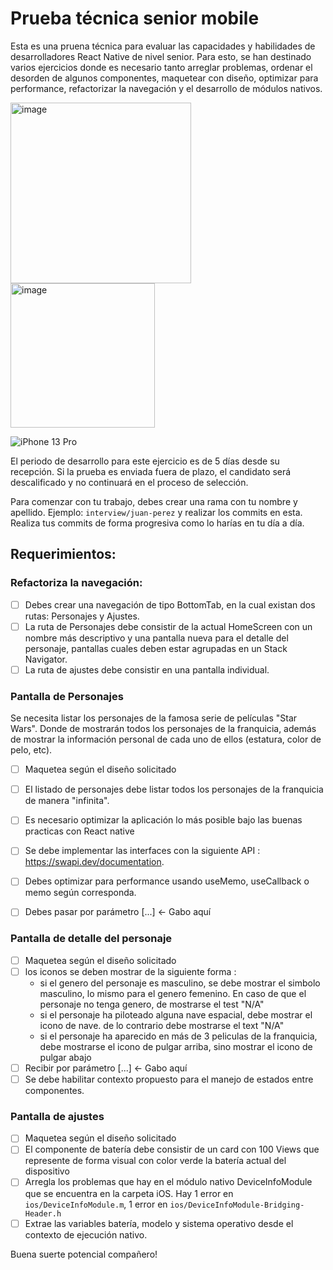 # Prueba técnica senior mobile

Esta es una pruena técnica para evaluar las capacidades y habilidades de desarrolladores React Native de nivel senior. Para esto, se han destinado varios ejercicios donde es necesario tanto arreglar problemas, ordenar el desorden de algunos componentes, maquetear con diseño, optimizar para performance, refactorizar la navegación y el desarrollo de módulos nativos.

<img width="289" alt="image" src="https://github.com/agendapro/SeniorTestMobile/assets/102041608/338a10c9-ada5-4f02-8cb8-c1825114fa0a">

<img width="231" alt="image" src="https://github.com/agendapro/SeniorTestMobile/assets/102041608/76980e77-9155-44f8-b81f-7a8ba44570f9">

![iPhone 13 Pro](https://github.com/agendapro/SeniorTestMobile/assets/104234396/eff9e5fd-b243-48ed-9b8a-089e528cd01d)


El periodo de desarrollo para este ejercicio es de 5 días desde su recepción. Si la prueba es enviada fuera de plazo, el candidato será descalificado y no continuará en el proceso de selección.

Para comenzar con tu trabajo, debes crear una rama con tu nombre y apellido. Ejemplo: `interview/juan-perez` y realizar los commits en esta. Realiza tus commits de forma progresiva como lo harías en tu día a día.

## Requerimientos:

### Refactoriza la navegación:

- [ ] Debes crear una navegación de tipo BottomTab, en la cual existan dos rutas: Personajes y Ajustes.
- [ ] La ruta de Personajes debe consistir de la actual HomeScreen con un nombre más descriptivo y una pantalla nueva para el detalle del personaje, pantallas cuales deben estar agrupadas en un Stack Navigator.
- [ ] La ruta de ajustes debe consistir en una pantalla individual.

### Pantalla de Personajes

Se necesita listar los personajes de la famosa serie de películas "Star Wars". Donde de mostrarán todos los personajes de la franquicia, además de mostrar la información personal de cada uno de ellos (estatura, color de pelo, etc).

- [ ] Maquetea según el diseño solicitado
- [ ] El listado de personajes debe listar todos los personajes de la franquicia de manera "infinita".
- [ ] Es necesario optimizar la aplicación lo más posible bajo las buenas practicas con React native
- [ ] Se debe implementar las interfaces con la siguiente API : https://swapi.dev/documentation.
- [ ] Debes optimizar para performance usando useMemo, useCallback o memo según corresponda.
- [ ] Debes pasar por parámetro [...] <- Gabo aquí


### Pantalla de detalle del personaje

- [ ] Maquetea según el diseño solicitado
- [ ] los iconos se deben mostrar de la siguiente forma : 
  - si el genero del personaje es masculino, se debe mostrar el simbolo masculino, lo mismo para el genero femenino. En caso de que el personaje no tenga genero, de mostrarse el test "N/A"
  - si el personaje ha piloteado alguna nave espacial, debe mostrar el icono de nave. de lo contrario debe mostrarse el text "N/A"
  - si el personaje ha aparecido en más de 3 peliculas de la franquicia, debe mostrarse el icono de pulgar arriba, sino mostrar el icono de pulgar abajo
- [ ] Recibir por parámetro [...] <- Gabo aquí
- [ ] Se debe habilitar contexto propuesto para el manejo de estados entre componentes.

### Pantalla de ajustes

- [ ] Maquetea según el diseño solicitado
- [ ] El componente de batería debe consistir de un card con 100 Views que represente de forma visual con color verde la batería actual del dispositivo
- [ ] Arregla los problemas que hay en el módulo nativo DeviceInfoModule que se encuentra en la carpeta iOS. Hay 1 error en `ios/DeviceInfoModule.m`, 1 error en `ios/DeviceInfoModule-Bridging-Header.h`
- [ ] Extrae las variables batería, modelo y sistema operativo desde el contexto de ejecución nativo.

Buena suerte potencial compañero!

